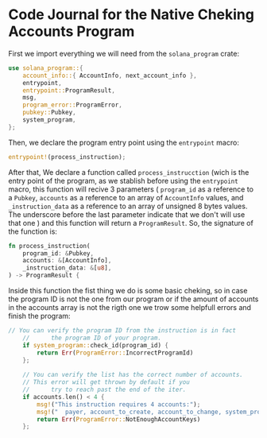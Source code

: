 # Code Journal for the Native Cheking Accounts Program

First we import everything we will need from the `solana_program` crate:

```rust
use solana_program::{
    account_info::{ AccountInfo, next_account_info }, 
    entrypoint, 
    entrypoint::ProgramResult, 
    msg, 
    program_error::ProgramError,
    pubkey::Pubkey,
    system_program,
};
```

Then, we declare the program entry point using the `entrypoint` macro:

```rust
entrypoint!(process_instruction);
```

After that, We declare a function called `process_instrucction` (wich is the entry point of the program, as we stablish before using the `entrypoint` macro, this function will recive 3 parameters ( `program_id` as a reference to a `Pubkey`, `accounts` as a reference to an array of `AccountInfo` values, and `_instruction_data` as a reference to an array of unsigned 8 bytes values. The underscore before the last parameter indicate that we don't will use that one ) and this function will return a `ProgramResult`. So, the signature of the function is:

```rust
fn process_instruction(
    program_id: &Pubkey,
    accounts: &[AccountInfo],
    _instruction_data: &[u8],
) -> ProgramResult {
```

Inside this function the fist thing we do is some basic cheking, so in case the program ID is not the one from our program or if the amount of accounts in the accounts array is not the rigth one we trow some helpfull errors and finish the program:

```rust
// You can verify the program ID from the instruction is in fact 
    //      the program ID of your program.
    if system_program::check_id(program_id) {
        return Err(ProgramError::IncorrectProgramId)
    };
    
    // You can verify the list has the correct number of accounts.
    // This error will get thrown by default if you 
    //      try to reach past the end of the iter.
    if accounts.len() < 4 {
        msg!("This instruction requires 4 accounts:");
        msg!("  payer, account_to_create, account_to_change, system_program");
        return Err(ProgramError::NotEnoughAccountKeys)
    };
```
